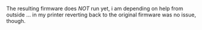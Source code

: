 The resulting firmware does *NOT* run yet,
i am depending on help from outside ...
in my printer reverting back to the original firmware was no issue, though.
